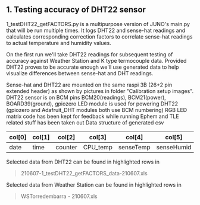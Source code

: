 ## 1. Testing accuracy of DHT22 sensor

1_testDHT22_getFACTORS.py is a multipurpose version of JUNO's main.py that will be run multiple times. It logs DHT22 and sense-hat readings and calculates corresponding correction factors to correlate sense-hat readings to actual temperature and humidity values.

On the first run we'll take DHT22 readings for subsequent testing of accuracy against Weather Station and K type termocouple data.
Provided DHT22 proves to be accurate enough we'll use generated data to help visualize differences between sense-hat and DHT readings.

Sense-hat and DHT22 are mounted on the same raspi 3B (26+2 pin extended header) as shown by pictures in folder "Calibration setup images".
DHT22 sensor is on BCM pins BCM20(readings), BCM21(power), BOARD39(ground),
gpiozero LED module is used for powering DHT22 (gpiozero and Adafruit_DHT modules
both use BCM numbering)
RGB LED matrix code has been kept for feedback while running
Ephem and TLE related stuff has been taken out
Data structure of generated csv

col[0] | col[1] | col[2] | col[3] | col[4] | col[5]	| col[6] | col[7] | col[8] 
------ | ------ | ------ | ------ | ------ | ------ | ------ | ------ | ------ 
date | time | counter | CPU_temp | senseTemp | senseHumid |	sensePres | DHT_Temp | DHT_Humid

Selected data from DHT22 can be found in highlighted rows in
>210607-1_testDHT22_getFACTORS_data-210607.xls

Selected data from Weather Station can be found in highlighted rows in 
>WSTorredembarra - 210607.xls


